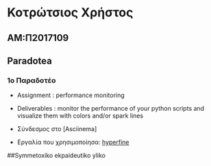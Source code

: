 # Κοτρώτσιος Χρήστος

## ΑΜ:Π2017109

## Paradotea

### 1ο Παραδοτέο

* Assignment : performance monitoring

* Deliverables : monitor the performance of your python scripts and visualize them with colors and/or spark lines

* Σύνδεσμος στο [Asciinema]

* Εργαλία που χρησιμοποίησα: [hyperfine](https://github.com/sharkdp/hyperfine)




##Symmetoxiko ekpaideutiko yliko
